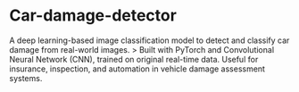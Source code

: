 # Car-damage-detector
 A deep learning-based image classification model to detect and classify car damage from real-world images. > Built with PyTorch and  Convolutional Neural Network (CNN), trained on original real-time data. Useful for insurance, inspection, and automation in vehicle damage assessment systems.
